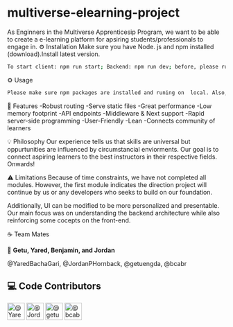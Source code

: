 
# multiverse-elearning-project
As Enginners in the Multiverse Apprenticesip Program, we want to be able to create a e-learning platform for apsiring students/professionals to engage in. 
⚙️ Installation
Make sure you have Node. js and npm installed (download).Install latest version.

```sh
To start client: npm run start; Backend: npm run dev; before, please run npm i, npm init, npm install, and npm install express.
```
⚙️ Usage

```sh
Please make sure npm packages are installed and runing on  local. Also, run client and backend on seperate terminals. One should run in port 3xxx and 80xx
```



🎯 Features
-Robust routing
-Serve static files
-Great performance
-Low memory footprint
-API endpoints
-Middleware & Next support
-Rapid server-side programming
-User-Friendly
-Lean
-Connects community of learners



💡 Philosophy
Our experience tells us that skills are universal but oppurtunities are influenced by circumstancial enviorments. Our goal is to connect aspiring learners to the best instructors in their respective fields. Onwards!


⚠️ Limitations
Because of time constraints, we have not completed all modules. However, the first module indicates the direction project will continue by us or any developers who seeks to build on our foundation. 

Additionally, UI can be modified to be more personalized and presentable. Our main focus was on understanding the backend architecture while also reinforcing some cocepts on the front-end.



☕ Team Mates 


👤 **Getu, Yared, Benjamin, and Jordan**


@YaredBachaGari,  @JordanPHornback, @getuengda, @bcabr


## ‎‍💻 Code Contributors
<p align="left">
  <img src="https://avatars.githubusercontent.com/u/24825276" width="40" title="@YaredBachaGari">
  <img src="https://avatars.githubusercontent.com/u/102699173" width="40" title="@JordanPHornback">
  <img src="https://avatars.githubusercontent.com/u/86804213" width= "40" title= "@getuengda">
  <img src="https://avatars.githubusercontent.com/u/102699173" width="40" title="@bcabr">
<p align="left">





